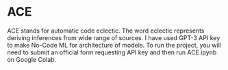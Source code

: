 # ACE 
ACE stands for automatic code eclectic. The word eclectic represents deriving inferences from wide range of sources.
I have used GPT-3 API key to make No-Code ML for architecture of models.
To run the project, you will need to submit an official form requesting API key and then run ACE.ipynb on Google Colab.
